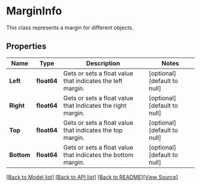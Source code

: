 # MarginInfo
This class represents a margin for different objects.

## Properties
Name | Type | Description | Notes
------------ | ------------- | ------------- | -------------
**Left** | **float64** | Gets or sets a float value that indicates the left margin. | [optional] [default to null]
**Right** | **float64** | Gets or sets a float value that indicates the right margin. | [optional] [default to null]
**Top** | **float64** | Gets or sets a float value that indicates the top margin. | [optional] [default to null]
**Bottom** | **float64** | Gets or sets a float value that indicates the bottom margin. | [optional] [default to null]

[[Back to Model list]](../README.md#documentation-for-models) [[Back to API list]](../README.md#documentation-for-api-endpoints) [[Back to README]](../README.md)[[View Source]](../margin_info.go)



